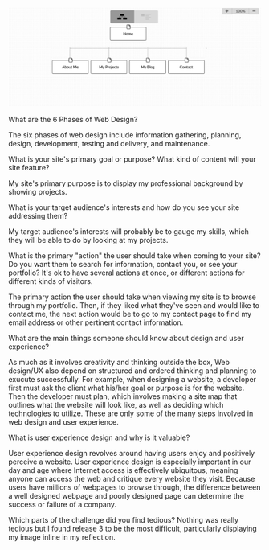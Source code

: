 ![click here](week-2/imgs/site-map.png)

What are the 6 Phases of Web Design?

The six phases of web design include information gathering, planning, design, development, testing and delivery, and maintenance.

What is your site's primary goal or purpose? What kind of content will your site feature? 

My site's primary purpose is to display my professional background by showing projects.

What is your target audience's interests and how do you see your site addressing them? 

My target audience's interests will probably be to gauge my skills, which they will be able to do by looking at my projects.

What is the primary "action" the user should take when coming to your site? Do you want them to search for information, contact you, or see your portfolio? It's ok to have several actions at once, or different actions for different kinds of visitors.

The primary action the user should take when viewing my site is to browse through my portfolio. Then, if they liked what they've seen and would like to contact me, the next action would be to go to my contact page to find my email address or other pertinent contact information.

What are the main things someone should know about design and user experience?

As much as it involves creativity and thinking outside the box, Web design/UX also depend on structured and ordered thinking and planning to exucute successfully. For example, when designing a website, a developer first must ask the client what his/her goal or purpose is for the website. Then the developer must plan, which involves making a site map that outlines what the website will look like, as well as deciding which technologies to utilize. These are only some of the many steps involved in web design and user experience.

What is user experience design and why is it valuable?

User experience design revolves around having users enjoy and positively perceive a website. User experience design is especially important in our day and age where Internet access is effectively ubiquitous, meaning anyone can access the web and critique every website they visit. Because users have millions of webpages to browse through, the difference between a well designed webpage and poorly designed page can determine the success or failure of a company.

Which parts of the challenge did you find tedious?
Nothing was really tedious but I found release 3 to be the most difficult, particularly displaying my image inline in my reflection.